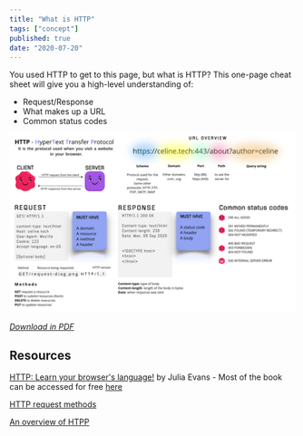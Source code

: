 ```yaml
---
title: "What is HTTP"
tags: ["concept"]
published: true
date: "2020-07-20"
---
```


You used HTTP to get to this page, but what is HTTP? This one-page cheat sheet will give you a high-level understanding of:

- Request/Response
- What makes up a URL
- Common status codes

![](http-request-poster.png)

_[Download in PDF](/http-request.pdf)_

## Resources

[HTTP: Learn your browser's language!](https://wizardzines.com/zines/http/) by Julia Evans - Most of the book can be accessed for free [here](https://jvns.ca/blog/2019/09/12/new-zine-on-http/)

[HTTP request methods](https://developer.mozilla.org/en-US/docs/Web/HTTP/Methods)

[An overview of HTPP](https://developer.mozilla.org/en-US/docs/Web/HTTP/Overview)
